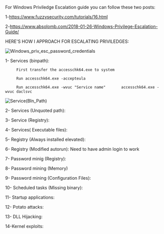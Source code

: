 For Windows Priviledge Escalation guide you can follow these two posts:


1-https://www.fuzzysecurity.com/tutorials/16.html


2-https://www.absolomb.com/2018-01-26-Windows-Privilege-Escalation-Guide/


HERE'S HOW I APPROACH FOR ESCALATING PRIVILEDGES:

![Windows_priv_esc_password_credentials](https://user-images.githubusercontent.com/55708909/92549895-fb567a00-f277-11ea-947d-8929d12b723d.png)


1- Services (binpath):

         First transfer the accesschk64.exe to system 
   
         Run accesschk64.exe -accepteula
   
         Run accesschk64.exe -wvuc "Service name"       accesschk64.exe -wvuc daclsvc
   
   ![Service(BIn_Path)](https://user-images.githubusercontent.com/55708909/92556310-390ecf00-f287-11ea-8a85-1af55670e7aa.png)

   


2- Services (Unquoted path):


3- Service (Registry):


4- Services( Executable files):


5- Registry (Always installed elevated):


6- Registry (Modified autorun): Need to have admin login to work


7- Password minig (Registry):


8- Password mining (Memory)


9- Password mining (Configuration Files):


10- Scheduled tasks (Missing binary):


11- Startup applications:


12- Potato attacks:


13- DLL Hijacking:


14-Kernel exploits:

